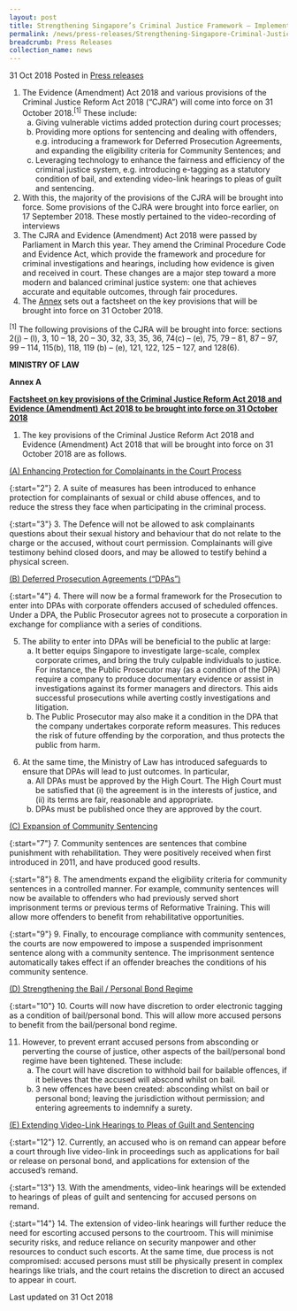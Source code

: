 ```yaml
---
layout: post
title: Strengthening Singapore’s Criminal Justice Framework – Implementation of Criminal Justice Reform Act 2018 and Evidence (Amendment) Act 2018 Provisions
permalink: /news/press-releases/Strengthening-Singapore-Criminal-Justice-Framework-Implementation-of-Criminal-Justice-Reform-Act-2018-and-Evidence-Amendment-Act-2018-Provisions
breadcrumb: Press Releases
collection_name: news
---
```


31 Oct 2018 Posted in [Press releases](/news/press-releases)

<ol>
<li>The Evidence (Amendment) Act 2018 and various provisions of the Criminal Justice Reform Act 2018 (“CJRA”) will come into force on 31 October 2018.<sup>[1]</sup> These include:

<ol style="list-style-type: lower-alpha;">
<li>Giving vulnerable victims added protection during court processes;</li>
<li>Providing more options for sentencing and dealing with offenders, e.g. introducing a framework for Deferred Prosecution Agreements, and expanding the eligibility criteria for Community Sentences; and</li>
<li>Leveraging technology to enhance the fairness and efficiency of the criminal justice system, e.g. introducing e-tagging as a statutory condition of bail, and extending video-link hearings to pleas of guilt and sentencing.</li>
</ol>

</li>



<li>With this, the majority of the provisions of the CJRA will be brought into force. Some provisions of the CJRA were brought into force earlier, on 17 September 2018. These mostly pertained to the video-recording of interviews</li>

<li>The CJRA and Evidence (Amendment) Act 2018 were passed by Parliament in March this year. They amend the Criminal Procedure Code and Evidence Act, which provide the framework and procedure for criminal investigations and hearings, including how evidence is given and received in court. These changes are a major step toward a more modern and balanced criminal justice system: one that achieves accurate and equitable outcomes, through fair procedures.</li>

<li>The <u>Annex</u> sets out a factsheet on the key provisions that will be brought into force on 31 October 2018.</li>

</ol>

<sup>[1]</sup> The following provisions of the CJRA will be brought into force: sections 2(j) – (l), 3, 10 – 18, 20 – 30, 32, 33, 35, 36, 74(c) – (e), 75, 79 – 81, 87 – 97, 99 – 114, 115(b), 118, 119 (b) – (e), 121, 122, 125 – 127, and 128(6).

**MINISTRY OF LAW**

**Annex A**

**<u>Factsheet on key provisions of the Criminal Justice Reform Act 2018 and Evidence (Amendment) Act 2018 to be brought into force on 31 October 2018</u>** 

1. The key provisions of the Criminal Justice Reform Act 2018 and Evidence (Amendment) Act 2018 that will be brought into force on 31 October 2018 are as follows.

<u>(A) Enhancing Protection for Complainants in the Court Process</u>

{:start="2"}
2. A suite of measures has been introduced to enhance protection for complainants of sexual or child abuse offences, and to reduce the stress they face when participating in the criminal process.

{:start="3"}
3. The Defence will not be allowed to ask complainants questions about their sexual history and behaviour that do not relate to the charge or the accused, without court permission. Complainants will give testimony behind closed doors, and may be allowed to testify behind a physical screen.

<u>(B) Deferred Prosecution Agreements (“DPAs”)</u>

{:start="4"}
4. There will now be a formal framework for the Prosecution to enter into DPAs with corporate offenders accused of scheduled offences. Under a DPA, the Public Prosecutor agrees not to prosecute a corporation in exchange for compliance with a series of conditions.

<ol start="5">
<li>The ability to enter into DPAs will be beneficial to the public at large:

<ol style="list-style-type: lower-alpha;">
<li>It better equips Singapore to investigate large-scale, complex corporate crimes, and bring the truly culpable individuals to justice. For instance, the Public Prosecutor may (as a condition of the DPA) require a company to produce documentary evidence or assist in investigations against its former managers and directors. This aids successful prosecutions while averting costly investigations and litigation.</li>
   
<li>The Public Prosecutor may also make it a condition in the DPA that the company undertakes corporate reform measures. This reduces the risk of future offending by the corporation, and thus protects the public from harm.</li>
</ol>
</li>
</ol>


<ol start="6">
<li>At the same time, the Ministry of Law has introduced safeguards to ensure that DPAs will lead to just outcomes. In particular,

<ol style="list-style-type: lower-alpha;">
<li> All DPAs must be approved by the High Court. The High Court must be satisfied that (i) the agreement is in the interests of justice, and (ii) its terms are fair, reasonable and appropriate.</li>
<li> DPAs must be published once they are approved by the court.</li>
</ol>
</li>
</ol>
<u>(C) Expansion of Community Sentencing</u>

{:start="7"}
7. Community sentences are sentences that combine punishment with rehabilitation. They were positively received when first introduced in 2011, and have produced good results.

{:start="8"}
8. The amendments expand the eligibility criteria for community sentences in a controlled manner. For example, community sentences will now be available to offenders who had previously served short imprisonment terms or previous terms of Reformative Training. This will allow more offenders to benefit from rehabilitative opportunities.

{:start="9"}
9. Finally, to encourage compliance with community sentences, the courts are now empowered to impose a suspended imprisonment sentence along with a community sentence. The imprisonment sentence automatically takes effect if an offender breaches the conditions of his community sentence.

<u>(D) Strengthening the Bail / Personal Bond Regime</u>

{:start="10"}
10. Courts will now have discretion to order electronic tagging as a condition of bail/personal bond. This will allow more accused persons to benefit from the bail/personal bond regime.

<ol start="11">
<li>However, to prevent errant accused persons from absconding or perverting the course of justice, other aspects of the bail/personal bond regime have been tightened. These include:

<ol style="list-style-type: lower-alpha;">
<li> The court will have discretion to withhold bail for bailable offences, if it believes that the accused will abscond whilst on bail. </li>

<li> 3 new offences have been created: absconding whilst on bail or personal bond; leaving the jurisdiction without permission; and entering agreements to indemnify a surety. </li>
</ol>
</li>
</ol>

<u>(E) Extending Video-Link Hearings to Pleas of Guilt and Sentencing</u>

{:start="12"}
12. Currently, an accused who is on remand can appear before a court through live video-link in proceedings such as applications for bail or release on personal bond, and applications for extension of the accused’s remand.

{:start="13"}
13. With the amendments, video-link hearings will be extended to hearings of pleas of guilt and sentencing for accused persons on remand.

{:start="14"}
14. The extension of video-link hearings will further reduce the need for escorting accused persons to the courtroom. This will minimise security risks, and reduce reliance on security manpower and other resources to conduct such escorts. At the same time, due process is not compromised: accused persons must still be physically present in complex hearings like trials, and the court retains the discretion to direct an accused to appear in court.





<p class="right-side-updated">Last updated on 31 Oct 2018</p>

